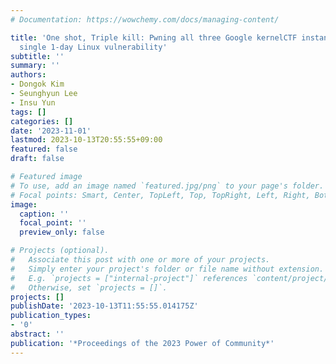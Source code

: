 ```yaml
---
# Documentation: https://wowchemy.com/docs/managing-content/

title: 'One shot, Triple kill: Pwning all three Google kernelCTF instances with a
  single 1-day Linux vulnerability'
subtitle: ''
summary: ''
authors:
- Dongok Kim
- Seunghyun Lee
- Insu Yun
tags: []
categories: []
date: '2023-11-01'
lastmod: 2023-10-13T20:55:55+09:00
featured: false
draft: false

# Featured image
# To use, add an image named `featured.jpg/png` to your page's folder.
# Focal points: Smart, Center, TopLeft, Top, TopRight, Left, Right, BottomLeft, Bottom, BottomRight.
image:
  caption: ''
  focal_point: ''
  preview_only: false

# Projects (optional).
#   Associate this post with one or more of your projects.
#   Simply enter your project's folder or file name without extension.
#   E.g. `projects = ["internal-project"]` references `content/project/deep-learning/index.md`.
#   Otherwise, set `projects = []`.
projects: []
publishDate: '2023-10-13T11:55:55.014175Z'
publication_types:
- '0'
abstract: ''
publication: '*Proceedings of the 2023 Power of Community*'
---
```

